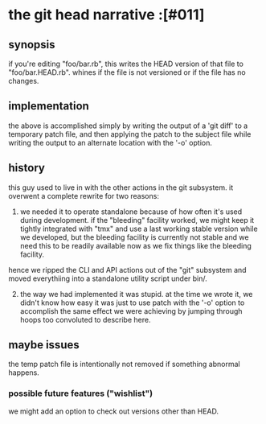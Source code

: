 # the git head narrative :[#011]

## synopsis

if you're editing "foo/bar.rb", this writes the HEAD version of that file
to "foo/bar.HEAD.rb". whines if the file is not versioned or if the file
has no changes.



## implementation

the above is accomplished simply by writing the output of a 'git diff' to
a temporary patch file, and then applying the patch to the subject file
while writing the output to an alternate location with the '-o' option.



## history

this guy used to live in with the other actions in the git subsystem. it
overwent a complete rewrite for two reasons:

1) we needed it to operate standalone because of how often it's used during
development. if the "bleeding" facility worked, we might keep it tightly
integrated with "tmx" and use a last working stable version while we
developed, but the bleeding facility is currently not stable and we need this
to be readily available now as we fix things like the bleeding facility.

hence we ripped the CLI and API actions out of the "git" subsystem and moved
everythiing into a standalone utility script under bin/.

2) the way we had implemented it was stupid. at the time we wrote it, we
didn't know how easy it was just to use patch with the '-o' option to
accomplish the same effect we were achieving by jumping through hoops too
convoluted to describe here.



## maybe issues

the temp patch file is intentionally not removed if something abnormal happens.



### possible future features ("wishlist")

we might add an option to check out versions other than HEAD.
